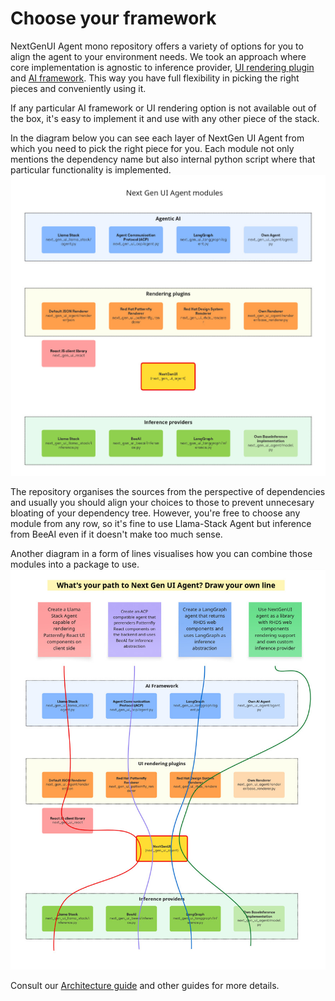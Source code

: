 # Choose your framework

NextGenUI Agent mono repository offers a variety of options for you to align the agent to your environment needs. 
We took an approach where core implementation is agnostic to inference provider, [UI rendering plugin](guide/renderer/index.md) and [AI framework](guide/ai_apps_binding/index.md).
This way you have full flexibility in picking the right pieces and conveniently using it.

If any particular AI framework or UI rendering option is not available out of the box, it's easy to implement it and use with any other piece of the stack.

In the diagram below you can see each layer of NextGen UI Agent from which you need to pick the right piece for you. Each module not only 
mentions the dependency name but also internal python script where that particular functionality is implemented.
![NextGenUI modules](./img/ngui_modules.jpg "NextGenUI modules")

The repository organises the sources from the perspective of dependencies and usually you should align your choices to those to prevent unnecesary bloating 
of your dependency tree. However, you're free to choose any module from any row, so it's fine to use Llama-Stack Agent but inference from BeeAI even 
if it doesn't make too much sense.

Another diagram in a form of lines visualises how you can combine those modules into a package to use.
![Combining NextGenUI modules](./img/ngui_combining_modules.jpg "Combining NextGenUI modules")

Consult our [Architecture guide](guide/architecture.md) and other guides for more details.